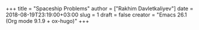 +++
title = "Spaceship Problems"
author = ["Rakhim Davletkaliyev"]
date = 2018-08-19T23:19:00+03:00
slug = 1
draft = false
creator = "Emacs 26.1 (Org mode 9.1.9 + ox-hugo)"
+++
